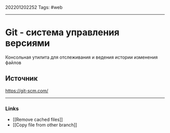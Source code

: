202201202252
Tags: #web

--- 
# Git - система управления версиями
Консольная утилита для отслеживания и ведения истории изменения файлов 

## Источник
https://git-scm.com/

--- 
### Links
- [[Remove cached files]]
- [[Copy file from other branch]]